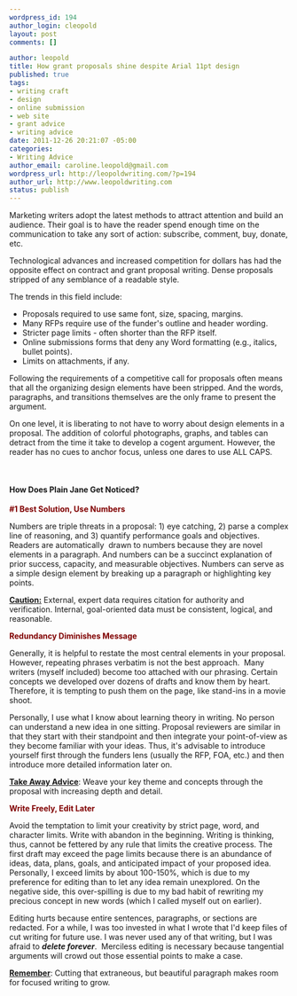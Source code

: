 ```yaml
--- 
wordpress_id: 194
author_login: cleopold
layout: post
comments: []

author: leopold
title: How grant proposals shine despite Arial 11pt design
published: true
tags: 
- writing craft
- design
- online submission
- web site
- grant advice
- writing advice
date: 2011-12-26 20:21:07 -05:00
categories: 
- Writing Advice
author_email: caroline.leopold@gmail.com
wordpress_url: http://leopoldwriting.com/?p=194
author_url: http://www.leopoldwriting.com
status: publish
---
```

Marketing writers adopt the latest methods to attract attention and build an audience. Their goal is to have the reader spend enough time on the communication to take any sort of action: subscribe, comment, buy, donate, etc.

Technological advances and increased competition for dollars has had the opposite effect on contract and grant proposal writing. Dense proposals stripped of any semblance of a readable style.

The trends in this field include:
<ul>
	<li>Proposals required to use same font, size, spacing, margins.</li>
	<li>Many RFPs require use of the funder's outline and header wording.</li>
	<li>Stricter page limits - often shorter than the RFP itself.</li>
	<li>Online submissions forms that deny any Word formatting (e.g., italics, bullet points).</li>
	<li>Limits on attachments, if any.</li>
</ul>
Following the requirements of a competitive call for proposals often means that all the organizing design elements have been stripped. And the words, paragraphs, and transitions themselves are the only frame to present the argument.

On one level, it is liberating to not have to worry about design elements in a proposal. The addition of colorful photographs, graphs, and tables can detract from the time it take to develop a cogent argument. However, the reader has no cues to anchor focus, unless one dares to use ALL CAPS.

&nbsp;
<h4><strong>How Does Plain Jane Get Noticed?</strong></h4>
<span style="color: #800000;"><strong>#1 Best Solution, Use Numbers</strong></span>

Numbers are triple threats in a proposal: 1) eye catching, 2) parse a complex line of reasoning, and 3) quantify performance goals and objectives. Readers are automatically  drawn to numbers because they are novel elements in a paragraph. And numbers can be a succinct explanation of prior success, capacity, and measurable objectives. Numbers can serve as a simple design element by breaking up a paragraph or highlighting key points.

<span style="text-decoration: underline;"><strong>Caution:</strong></span> External, expert data requires citation for authority and verification. Internal, goal-oriented data must be consistent, logical, and reasonable.

<strong><span style="color: #800000;">Redundancy Diminishes Message </span></strong>

Generally, it is helpful to restate the most central elements in your proposal. However, repeating phrases verbatim is not the best approach.  Many writers (myself included) become too attached with our phrasing. Certain concepts we developed over dozens of drafts and know them by heart. Therefore, it is tempting to push them on the page, like stand-ins in a movie shoot.

Personally, I use what I know about learning theory in writing. No person can understand a new idea in one sitting. Proposal reviewers are similar in that they start with their standpoint and then integrate your point-of-view as they become familiar with your ideas. Thus, it's advisable to introduce yourself first through the funders lens (usually the RFP, FOA, etc.) and then introduce more detailed information later on.

<span style="text-decoration: underline;"><strong>Take Away Advice</strong></span>: Weave your key theme and concepts through the proposal with increasing depth and detail.

<span style="color: #800000;"><strong>Write Freely, Edit Later</strong></span>

Avoid the temptation to limit your creativity by strict page, word, and character limits. Write with abandon in the beginning. Writing is thinking, thus, cannot be fettered by any rule that limits the creative process. The first draft may exceed the page limits because there is an abundance of ideas, data, plans, goals, and anticipated impact of your proposed idea. Personally, I exceed limits by about 100-150%, which is due to my preference for editing than to let any idea remain unexplored. On the negative side, this over-spilling is due to my bad habit of rewriting my precious concept in new words (which I called myself out on earlier).

Editing hurts because entire sentences, paragraphs, or sections are redacted. For a while, I was too invested in what I wrote that I'd keep files of cut writing for future use. I was never used any of that writing, but I was afraid to <em><strong>delete forever</strong></em>.  Merciless editing is necessary because tangential arguments will crowd out those essential points to make a case.

<span style="text-decoration: underline;"><strong>Remember</strong></span>: Cutting that extraneous, but beautiful paragraph makes room for focused writing to grow.
